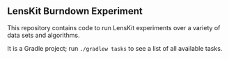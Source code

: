 ## LensKit Burndown Experiment

This repository contains code to run LensKit experiments over a variety of data sets and algorithms.

It is a Gradle project; run `./gradlew tasks` to see a list of all available tasks.
